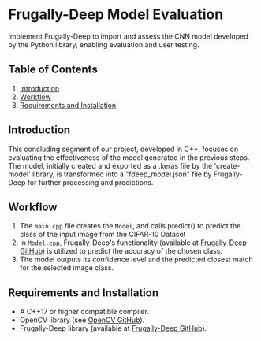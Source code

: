 # Frugally-Deep Model Evaluation
Implement Frugally-Deep to import and assess the CNN model developed by the Python library, enabling evaluation and user testing.
## Table of Contents
1. [Introduction](#introduction)
2. [Workflow](#workflow)
3. [Requirements and Installation](#requirements-and-installation)

## Introduction <a name="introduction"></a>
This concluding segment of our project, developed in C++, focuses on evaluating the effectiveness of the model generated in the previous steps. The model, initially created and exported as a .keras file by the 'create-model' library, is transformed into a "fdeep_model.json" file by Frugally-Deep for further processing and predictions.

## Workflow <a name="workflow"></a>
1. The `main.cpp` file creates the `Model`, and calls predict() to predict the clsss of the input image from the CIFAR-10 Dataset
3. In `Model.cpp`, Frugally-Deep's functionality (available at [Frugally-Deep GitHub](https://github.com/Dobiasd/frugally-deep)) is utilized to predict the accuracy of the chosen class.
4. The model outputs its confidence level and the predicted closest match for the selected image class.

## Requirements and Installation <a name="requirements-and-installation"></a>
- A C++17 or higher compatible compiler.
- OpenCV library (see [OpenCV GitHub](https://github.com/opencv/opencv)).
- Frugally-Deep library (available at [Frugally-Deep GitHub](https://github.com/Dobiasd/frugally-deep)).
